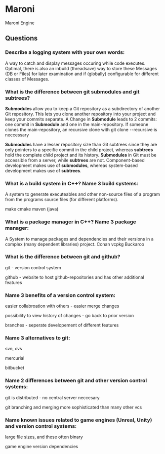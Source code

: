 # Maroni
Maroni Engine

## Questions

### Describe a logging system with your own words:
A way to catch and display messages occuring while code executes.
Optimal, there is also an inbuild (threadsave) way to store these Messages (DB or Files)
for later examination and if (globally) configurable for different classes of Messages.

### What is the difference between git submodules and git subtrees?
 **Submodules** allow you to keep a Git repository as a subdirectory of another Git repository. This lets you clone another repository into your project and keep your commits separate.
 A Change in **Submodule** leads to 2 commits: one  commit in **Submodule** and one in the main-repository. If someone clones the main-repository, an recursive clone with git clone --recursive is neccessary

 **Submodules** have a lesser repository size than Git subtrees since they are only pointers to a specific commit in the child project, whereas **subtrees** hold the complete child project and its history.
 **Submodules** in Git must be accessible from a server, while **subtrees** are not. 
 Component-based development makes use of **submodules**, whereas system-based development makes use of **subtrees**.

### What is a build system in C++? Name 3 build systems:
A system to generate executeables and other non-source files of a program from the programs source files (for different platforms).

make
cmake
maven (java)


### What is a package manager in C++? Name 3 package manager:
A System to manage packages and dependencies and their versions in a complex (many dependent libraries) project.
Conan
vcpkg 
Buckaroo

### What is the difference between git and github?
git - version control system

github - website to host github-repositories and has other additional features

### Name 3 benefits of a version control system:
easier collabroation with others - easier merge changes

possibility to view history of changes - go back to prior version

branches - seperate developement of different features

### Name 3 alternatives to git:
svn, cvs

mercurial

bitbucket

### Name 2 differences between git and other version control systems:
git is distributed - no central server neccesary

git branching and merging more sophisticated than many other vcs

### Name known issues related to game engines (Unreal, Unity) and version control systems:
large file sizes, and these often binary

game engine version dependencies

